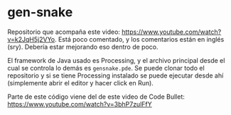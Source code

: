 # gen-snake

Repositorio que acompaña este video: https://www.youtube.com/watch?v=k2JqH5j2VYo. Está poco comentado, y los comentarios están en inglés (sry). Debería estar mejorando eso dentro de poco.

El framework de Java usado es Processing, y el archivo principal desde el cual se controla lo demás es ``gensnake.pde``. Se puede clonar todo el repositorio y si se tiene Processing instalado se puede ejecutar desde ahí (simplemente abrir el editor y hacer click en Run).

Parte de este código viene del de este video de Code Bullet: https://www.youtube.com/watch?v=3bhP7zulFfY
